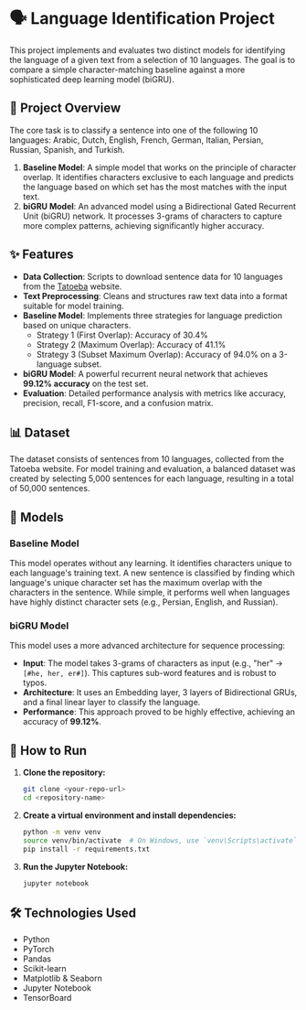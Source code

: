 # 🗣️ Language Identification Project

This project implements and evaluates two distinct models for identifying the language of a given text from a selection of 10 languages. The goal is to compare a simple character-matching baseline against a more sophisticated deep learning model (biGRU).

## 📝 Project Overview

The core task is to classify a sentence into one of the following 10 languages: Arabic, Dutch, English, French, German, Italian, Persian, Russian, Spanish, and Turkish.

1.  **Baseline Model**: A simple model that works on the principle of character overlap. It identifies characters exclusive to each language and predicts the language based on which set has the most matches with the input text.
2.  **biGRU Model**: An advanced model using a Bidirectional Gated Recurrent Unit (biGRU) network. It processes 3-grams of characters to capture more complex patterns, achieving significantly higher accuracy.

## ✨ Features

-   **Data Collection**: Scripts to download sentence data for 10 languages from the [Tatoeba](https://tatoeba.org/) website.
-   **Text Preprocessing**: Cleans and structures raw text data into a format suitable for model training.
-   **Baseline Model**: Implements three strategies for language prediction based on unique characters.
    - Strategy 1 (First Overlap): Accuracy of 30.4%
    - Strategy 2 (Maximum Overlap): Accuracy of 41.1%
    - Strategy 3 (Subset Maximum Overlap): Accuracy of 94.0% on a 3-language subset.
-   **biGRU Model**: A powerful recurrent neural network that achieves **99.12% accuracy** on the test set.
-   **Evaluation**: Detailed performance analysis with metrics like accuracy, precision, recall, F1-score, and a confusion matrix.

## 📊 Dataset

The dataset consists of sentences from 10 languages, collected from the Tatoeba website. For model training and evaluation, a balanced dataset was created by selecting 5,000 sentences for each language, resulting in a total of 50,000 sentences.

## 🤖 Models

### Baseline Model
This model operates without any learning. It identifies characters unique to each language's training text. A new sentence is classified by finding which language's unique character set has the maximum overlap with the characters in the sentence. While simple, it performs well when languages have highly distinct character sets (e.g., Persian, English, and Russian).

### biGRU Model
This model uses a more advanced architecture for sequence processing:
-   **Input**: The model takes 3-grams of characters as input (e.g., "her" -> `[#he, her, er#]`). This captures sub-word features and is robust to typos.
-   **Architecture**: It uses an Embedding layer, 3 layers of Bidirectional GRUs, and a final linear layer to classify the language.
-   **Performance**: This approach proved to be highly effective, achieving an accuracy of **99.12%**.

## 🚀 How to Run

1.  **Clone the repository:**
    ```bash
    git clone <your-repo-url>
    cd <repository-name>
    ```

2.  **Create a virtual environment and install dependencies:**
    ```bash
    python -m venv venv
    source venv/bin/activate  # On Windows, use `venv\Scripts\activate`
    pip install -r requirements.txt
    ```

3.  **Run the Jupyter Notebook:**
    ```bash
    jupyter notebook
    ```

## 🛠️ Technologies Used

-   Python
-   PyTorch
-   Pandas
-   Scikit-learn
-   Matplotlib & Seaborn
-   Jupyter Notebook
-   TensorBoard